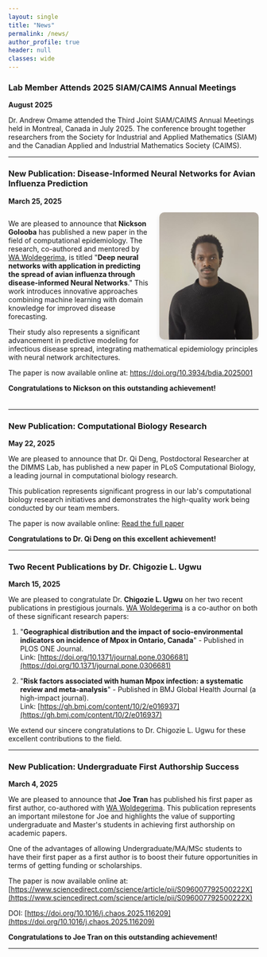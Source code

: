 ```yaml
---
layout: single
title: "News"
permalink: /news/
author_profile: true
header: null
classes: wide
---
```


### Lab Member Attends 2025 SIAM/CAIMS Annual Meetings
**August 2025**

Dr. Andrew Omame attended the Third Joint SIAM/CAIMS Annual Meetings held in Montreal, Canada in July 2025. The conference brought together researchers from the Society for Industrial and Applied Mathematics (SIAM) and the Canadian Applied and Industrial Mathematics Society (CAIMS).

---

### New Publication: Disease-Informed Neural Networks for Avian Influenza Prediction
**March 25, 2025**

<div style="overflow: auto; margin-bottom: 20px;">
  <img src="/images/nickson.jpg" alt="Nickson Golooba" style="width: 200px; float: right; margin-left: 20px; border-radius: 10px; box-shadow: 0 4px 8px rgba(0,0,0,0.1);">
  <p>We are pleased to announce that <strong>Nickson Golooba</strong> has published a new paper in the field of computational epidemiology. The research, co-authored and mentored by <a href="/people/#woldegeriel-assefa-woldegerima">WA Woldegerima</a>, is titled "<strong>Deep neural networks with application in predicting the spread of avian influenza through disease-informed Neural Networks</strong>." This work introduces innovative approaches combining machine learning with domain knowledge for improved disease forecasting.</p>
  
  <p>Their study also represents a significant advancement in predictive modeling for infectious disease spread, integrating mathematical epidemiology principles with neural network architectures.</p>
  
  <p>The paper is now available online at: <a href="https://doi.org/10.3934/bdia.2025001">https://doi.org/10.3934/bdia.2025001</a></p>
  
  <p><strong>Congratulations to Nickson on this outstanding achievement!</strong></p>
</div>

---

### New Publication: Computational Biology Research
**May 22, 2025**

We are pleased to announce that Dr. Qi Deng, Postdoctoral Researcher at the DIMMS Lab, has published a new paper in PLoS Computational Biology, a leading journal in computational biology research.

This publication represents significant progress in our lab's computational biology research initiatives and demonstrates the high-quality work being conducted by our team members.

The paper is now available online: [Read the full paper](https://journals.plos.org/ploscompbiol/article?id=10.1371/journal.pcbi.1013073)

**Congratulations to Dr. Qi Deng on this excellent achievement!**

---

### Two Recent Publications by Dr. Chigozie L. Ugwu 
**March 15, 2025**

We are pleased to congratulate Dr. <strong>Chigozie L. Ugwu</strong> on her two recent publications in prestigious journals. <a href="/people/#woldegeriel-assefa-woldegerima">WA Woldegerima</a> is a co-author on both of these significant research papers:

1. "<strong>Geographical distribution and the impact of socio-environmental indicators on incidence of Mpox in Ontario, Canada</strong>" - Published in PLOS ONE Journal.  
   Link: [https://doi.org/10.1371/journal.pone.0306681](https://doi.org/10.1371/journal.pone.0306681)

2. "<strong>Risk factors associated with human Mpox infection: a systematic review and meta-analysis</strong>" - Published in BMJ Global Health Journal (a high-impact journal).  
   Link: [https://gh.bmj.com/content/10/2/e016937](https://gh.bmj.com/content/10/2/e016937)

We extend our sincere congratulations to Dr. Chigozie L. Ugwu for these excellent contributions to the field.

---

### New Publication: Undergraduate First Authorship Success
**March 4, 2025**

We are pleased to announce that <strong>Joe Tran</strong> has published his first paper as first author, co-authored with <a href="/people/#woldegeriel-assefa-woldegerima">WA Woldegerima</a>. This publication represents an important milestone for Joe and highlights the value of supporting undergraduate and Master's students in achieving first authorship on academic papers.

One of the advantages of allowing Undergraduate/MA/MSc students to have their first paper as a first author is to boost their future opportunities in terms of getting funding or scholarships.

The paper is now available online at: [https://www.sciencedirect.com/science/article/pii/S096007792500222X](https://www.sciencedirect.com/science/article/pii/S096007792500222X)

DOI: [https://doi.org/10.1016/j.chaos.2025.116209](https://doi.org/10.1016/j.chaos.2025.116209)

**Congratulations to Joe Tran on this outstanding achievement!**

---
